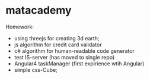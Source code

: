 # matacademy

Homework:
- using threejs for creating 3d earth;
- js algorithm for credit card validator
- c# algorithm for human-readable code generator
- test IS-server (has moved to single repo)
- Angular4 taskManager (first expirience wtih Angular)
- simple css-Cube;
